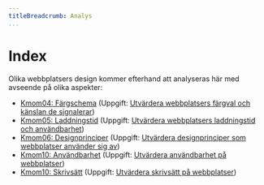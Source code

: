```yaml
---
titleBreadcrumb: Analys
...
```

Index
===============================

Olika webbplatsers design kommer efterhand att analyseras här med avseende på
olika aspekter:

* [Kmom04: Färgschema](analysis/colorscheme) (Uppgift: [Utvärdera webbplatsers färgval och känslan de signalerar](https://dbwebb.se/uppgift/utvardera-webbplatsers-fargval-och-kanslan-de-signalerar))
* [Kmom05: Laddningstid](analysis/speed-and-usability) (Uppgift: [Utvärdera webbplatsers laddningstid och användbarhet](https://dbwebb.se/uppgift/utvardera-webbplatsers-laddningstider-och-anvandbarhet))
* [Kmom06: Designprinciper](analysis/design-principles) (Uppgift: [Utvärdera designprinciper som webbplatser använder sig av](https://dbwebb.se/uppgift/utvardera-webbplatsers-designprinciper))
* [Kmom10: Användbarhet](analysis/usability) (Uppgift: [Utvärdera användbarhet på webbplatser](https://dbwebb.se/kurser/design/kmom10))
* [Kmom10: Skrivsätt](analysis/write) (Uppgift: [Utvärdera skrivsätt på webbplatser](https://dbwebb.se/kurser/design/kmom10))
